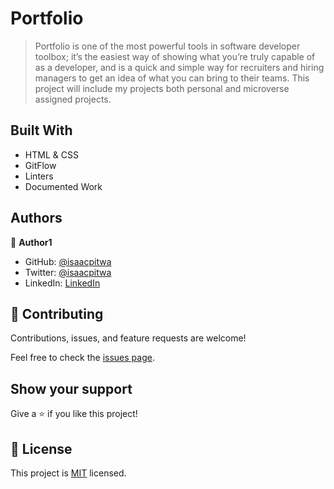 # Portfolio

> Portfolio is one of the most powerful tools in  software developer toolbox; it’s the easiest way of showing what you’re truly capable of as a developer, and is a quick and simple way for recruiters and hiring managers to get an idea of what you can bring to their teams.
 This project will include my projects both personal and microverse assigned projects.


## Built With

- HTML & CSS
- GitFlow
- Linters
- Documented Work



## Authors

👤 **Author1**

- GitHub: [@isaacpitwa](https://github.com/isaacpitwa)
- Twitter: [@isaacpitwa](https://twitter.com/isaacpitwa)
- LinkedIn: [LinkedIn](https://linkedin.com/in/isaac-pitwa)


## 🤝 Contributing

Contributions, issues, and feature requests are welcome!

Feel free to check the [issues page](../../issues/).

## Show your support

Give a ⭐️ if you like this project!


## 📝 License

This project is [MIT](./MIT.md) licensed.